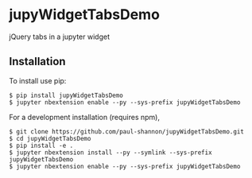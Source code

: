 jupyWidgetTabsDemo
===============================

jQuery tabs in a jupyter widget

Installation
------------

To install use pip:

    $ pip install jupyWidgetTabsDemo
    $ jupyter nbextension enable --py --sys-prefix jupyWidgetTabsDemo


For a development installation (requires npm),

    $ git clone https://github.com/paul-shannon/jupyWidgetTabsDemo.git
    $ cd jupyWidgetTabsDemo
    $ pip install -e .
    $ jupyter nbextension install --py --symlink --sys-prefix jupyWidgetTabsDemo
    $ jupyter nbextension enable --py --sys-prefix jupyWidgetTabsDemo
